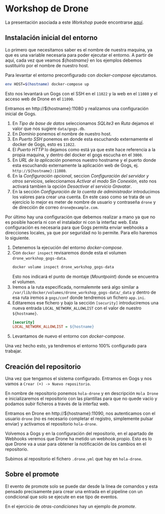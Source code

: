 # Workshop de Drone

La presentación asociada a este _Workshop_ puede encontrarse [aquí][talk].

[talk]: https://slides.com/oamor/drone-workshop

## Instalación inicial del entorno

Lo primero que necesitamos saber es el nombre de nuestra maquina, ya que es
una variable necesaria para poder ejecutar el entorno. A partir de aquí,
cada vez que veamos _${hostname}_ en los ejemplos debemos sustituirlo por el
nombre de nuestro host.

Para levantar el entorno preconfigurado con _docker-compose_ ejecutamos.

```sh
env HOST=$(hostname) docker-compose up
```

Esto nos levantará un Gogs con el SSH en el `11022` y la web en el `11080`
y el acceso web de Drone en el `11090`.

Entramos en http://${hostname}:11080 y realizamos una configuración inicial de
Gogs.

1. En _Tipo de base de datos_ seleccionamos _SQLite3_ en _Ruta_ dejamos el
   valor que nos sugiere `data/gogs.db`.
2. En _Dominio_ ponemos el nombre de nuestro host.
3. En _Puerto SSH_ ponemos en donde esta escuchando externamente el docker
   de Gogs, esto es `11022`.
4. El _Puerto HTTP_ lo dejamos como está ya que este hace referencia a la
   propia maquina, y dentro del docker el gogs escucha en el `3000`.
5. En _URL de la aplicación_ ponemos nuestro hostname y el puerto donde esta
   escuchando externamente la aplicación web de Gogs, ej.
   `http://${hostname}:11080`.
6. En la _Configuración opcional_, seccion _Configuración del servidor
   y otros servicios_, seleccionamos _Activar el modo Sin Conexión_, esto
   nos activará tambien la opción _Desactivar el servicio Gravatar_.
7. En la sección _Configuración de la cuenta de administrador_ introducimos
   los valores para crear una cuenta. En este caso como se trata de un
   ejercicio lo mejor es meter de nombre de usuario y contraseña `drone`
   y de dirección de correo `drone@example.com`.

Por último hay una configuración que debemos realizar a mano ya que no es
posible hacerla ni con el instalador ni con la interfaz web. Esta
configuración es necesaria para que Gogs permita enviar webhooks
a direcciones locales, ya que por seguridad no lo permite. Para ello haremos
lo siguiente.

1. Detenemos la ejecución del entorno _docker-compose_.
2. Con `docker inspect` revisaremos donde esta el volumen
   `drone_workshop_gogs-data`.
   ```sh
   docker volume inspect drone_workshop_gogs-data
   ```
   Esto nos indicará el punto de montaje (_Mountpoint_) donde se encuentra
   el volumen.
3. Iremos a la ruta especificada, normalemnte será algo similar
   a `/var/lib/docker/volumes/drone_workshop_gogs-data/_data` y dentro de
   esa ruta iremos a `gogs/conf` donde tendremos un fichero `app.ini`.
4. Editaremos ese fichero y bajo la sección `[security]` introduciremos una
   nueva entrada `LOCAL_NETWORK_ALLOWLIST` con el valor de nuestro
   `${hostname}`.
   ```ini
   [security]
   LOCAL_NETWORK_ALLOWLIST = ${hostname}
   ```
5. Levantamos de nuevo el entorno con _docker-compose_.

Una vez hecho esto, ya tendremos el entorno 100% configurado para trabajar.

## Creación del repositorio

Una vez que tengamos el sistema configurado. Entramos en Gogs y nos vamos
a `Crear (+) -> Nuevo repositorio`.

En nombre de repositorio ponemos `hola-drone` y en descripción `Hola Drone`
e inicializaremos el repositorio con las plantillas para que no quede vacío
y podamos subir ficheros a través de la interfaz web.

Entramos en Drone en http://${hostname}:11090, nos autenticamos con el usuario
`drone` (no es necesario completar el registro, simplemente pulsar enviar)
y activamos el repositorio `hola-drone`.

Volvemos a Gogs y en la configuración del repositorio, en el apartado de
Webhooks veremos que Drone ha metido un webhook propio. Esto es lo que Drone
va a usar para obtener la notificación de los cambios en el repositorio.

Subimos al repositorio el fichero `.drone.yml` que hay en `hola-drone`.

## Sobre el promote

El evento de promote solo se puede dar desde la línea de comandos y esta
pensado precisamente para crear una entrada en el pipeline con un
condicional que solo se ejecute en ese tipo de eventos.

En el ejercicio de _otras-condiciones_ hay un ejemplo de _promote_.
